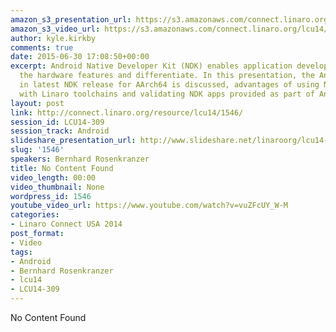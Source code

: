 ```yaml
---
amazon_s3_presentation_url: https://s3.amazonaws.com/connect.linaro.org/hkg15/Videos/09-17-Wednesday/LCU14-309.pdf
amazon_s3_video_url: https://s3.amazonaws.com/connect.linaro.org/lcu14/videos/09-17-Wednesday/LCU14-309-+Introducing+Android+NDK+for+64bit+ARMv8+SOCs.mp4
author: kyle.kirkby
comments: true
date: 2015-06-30 17:08:50+00:00
excerpt: Android Native Developer Kit (NDK) enables application developers leverage
  the hardware features and differentiate. In this presentation, the Android NDK changes
  in latest NDK release for AArch64 is discussed, advantages of using NDK compiled
  with Linaro toolchains and validating NDK apps provided as part of Android is discussed.
layout: post
link: http://connect.linaro.org/resource/lcu14/1546/
session_id: LCU14-309
session_track: Android
slideshare_presentation_url: http://www.slideshare.net/linaroorg/lcu14-309-introducing-android-ndk-for-64bit-ar-mv8-socs
slug: '1546'
speakers: Bernhard Rosenkranzer
title: No Content Found
video_length: 00:00
video_thumbnail: None
wordpress_id: 1546
youtube_video_url: https://www.youtube.com/watch?v=vuZFcUY_W-M
categories:
- Linaro Connect USA 2014
post_format:
- Video
tags:
- Android
- Bernhard Rosenkranzer
- lcu14
- LCU14-309
---
```


No Content Found
